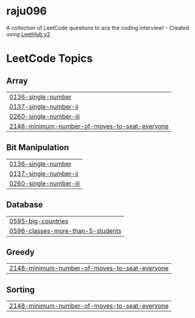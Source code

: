 # raju096
A collection of LeetCode questions to ace the coding interview! - Created using [LeetHub v2](https://github.com/arunbhardwaj/LeetHub-2.0)

<!---LeetCode Topics Start-->
# LeetCode Topics
## Array
|  |
| ------- |
| [0136-single-number](https://github.com/rajesh096/raju096/tree/master/0136-single-number) |
| [0137-single-number-ii](https://github.com/rajesh096/raju096/tree/master/0137-single-number-ii) |
| [0260-single-number-iii](https://github.com/rajesh096/raju096/tree/master/0260-single-number-iii) |
| [2148-minimum-number-of-moves-to-seat-everyone](https://github.com/rajesh096/raju096/tree/master/2148-minimum-number-of-moves-to-seat-everyone) |
## Bit Manipulation
|  |
| ------- |
| [0136-single-number](https://github.com/rajesh096/raju096/tree/master/0136-single-number) |
| [0137-single-number-ii](https://github.com/rajesh096/raju096/tree/master/0137-single-number-ii) |
| [0260-single-number-iii](https://github.com/rajesh096/raju096/tree/master/0260-single-number-iii) |
## Database
|  |
| ------- |
| [0595-big-countries](https://github.com/rajesh096/raju096/tree/master/0595-big-countries) |
| [0596-classes-more-than-5-students](https://github.com/rajesh096/raju096/tree/master/0596-classes-more-than-5-students) |
## Greedy
|  |
| ------- |
| [2148-minimum-number-of-moves-to-seat-everyone](https://github.com/rajesh096/raju096/tree/master/2148-minimum-number-of-moves-to-seat-everyone) |
## Sorting
|  |
| ------- |
| [2148-minimum-number-of-moves-to-seat-everyone](https://github.com/rajesh096/raju096/tree/master/2148-minimum-number-of-moves-to-seat-everyone) |
<!---LeetCode Topics End-->